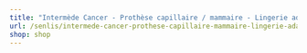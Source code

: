 ```yaml
---
title: "Intermède Cancer - Prothèse capillaire / mammaire - Lingerie adaptée - Bonnet & Turban"
url: /senlis/intermede-cancer-prothese-capillaire-mammaire-lingerie-adaptee-bonnet-and-turban/
shop: shop
---
```

